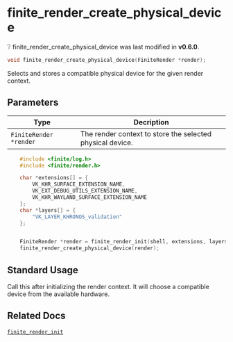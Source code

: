# finite_render_create_physical_device

<div class="alert alert-info part text-info">
❔  finite_render_create_physical_device was last modified in <b>v0.6.0</b>.
</div>

```c
void finite_render_create_physical_device(FiniteRender *render);
```

Selects and stores a compatible physical device for the given render context.

## Parameters

| Type                   | Decription                                                |
| ---------------------- | --------------------------------------------------------- |
| `FiniteRender *render` | The render context to store the selected physical device. |

```c
    #include <finite/log.h>
    #include <finite/render.h>

    char *extensions[] = {
        VK_KHR_SURFACE_EXTENSION_NAME,
        VK_EXT_DEBUG_UTILS_EXTENSION_NAME,
        VK_KHR_WAYLAND_SURFACE_EXTENSION_NAME
    };
    char *layers[] = {
        "VK_LAYER_KHRONOS_validation"
    };


    FiniteRender *render = finite_render_init(shell, extensions, layers, 3, 1);
    finite_render_create_physical_device(render);
```

## Standard Usage

Call this after initializing the render context. It will choose a compatible device from the available hardware.

## Related Docs

[`finite_render_init`](../finite_render_init)